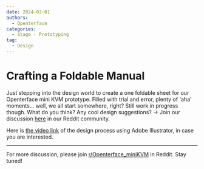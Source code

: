```yaml
---
date: 2024-02-01
authors:
  - Openterface
categories:
  - Stage - Prototyping
tag:
  - Design
---
```


# Crafting a Foldable Manual

Just stepping into the design world to create a one foldable sheet for our Openterface mini KVM prototype. Filled with trial and error, plenty of 'aha' moments... well, we all start somewhere, right? Still work in progress though. What do you think? Any cool design suggestions? -> Join our discussion [here](https://www.reddit.com/r/Openterface_miniKVM/comments/1ag779e/crafting_a_foldable_manual_for_our_mini_kvm/) in our Reddit community.

<!-- more -->

Here is [the video link](https://x.com/TechxArtisan/status/1752879304382521487?s=20) of the design process using Adobe Illustrator, in case you are interested.

--------

For more discussion, please join [r/Openterface_miniKVM](https://www.reddit.com/r/Openterface_miniKVM/) in Reddit. Stay tuned!